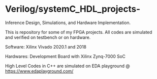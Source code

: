 # Verilog/systemC_HDL_projects- 
Inference Design, Simulations, and Hardware Implementation.

This is repository for some of my FPGA projects. All codes are simulated and verified on testbench or on hardware.

Software: Xilinx Vivado 2020.1 and 2018 

Hardwares: Development Board with Xilinx Zynq-7000 SoC 



High Level Codes in C++ are simulated on EDA playground @ https://www.edaplayground.com/
